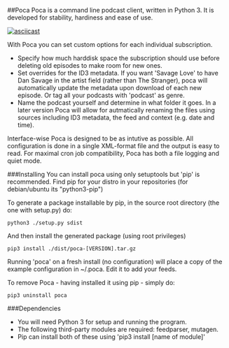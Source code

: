 ##Poca
Poca is a command line podcast client, written in Python 3. It is developed for
stability, hardiness and ease of use.

[![asciicast](https://asciinema.org/a/cwf8k4e154s6dkw2hiohqxj68.png)](https://asciinema.org/a/cwf8k4e154s6dkw2hiohqxj68)

With Poca you can set custom options for each individual subscription. 

 * Specify how much harddisk space the subscription should use before deleting
   old episodes to make room for new ones.
 * Set overrides for the ID3 metadata. If you want 'Savage Love' to have Dan 
   Savage in the artist field (rather than The Stranger), poca will 
   automatically update the metadata upon download of each new episode. Or tag
   all your podcasts with 'podcast' as genre.
 * Name the podcast yourself and determine in what folder it goes. In a later
   version Poca will allow for autmatically renaming the files using sources
   including ID3 metadata, the feed and context (e.g. date and time).

Interface-wise Poca is designed to be as intutive as possible. All
configuration is done in a single XML-format file and the output is easy to
read. For maximal cron job compatibility, Poca has both a file logging and
quiet mode.

###Installing
You can install poca using only setuptools but 'pip' is recommended. Find pip 
for your distro in your repositories (for debian/ubuntu its "python3-pip")

To generate a package installable by pip, in the source root directory (the 
one with setup.py) do:

    python3 ./setup.py sdist

And then install the generated package (using root privileges)

    pip3 install ./dist/poca-[VERSION].tar.gz

Running 'poca' on a fresh install (no configuration) will place a copy of the 
example configuration in ~/.poca. Edit it to add your feeds.

To remove Poca - having installed it using pip - simply do:

    pip3 uninstall poca

###Dependencies
 * You will need Python 3 for setup and running the program.
 * The following third-party modules are required: feedparser, mutagen.
 * Pip can install both  of these using 'pip3 install [name of module]' 

